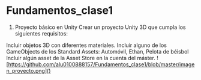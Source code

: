 # Fundamentos_clase1
1. Proyecto básico en Unity
Crear un proyecto Unity 3D que cumpla los siguientes requisitos:

Incluir objetos 3D con diferentes materiales.
Incluir alguno de los GameObjects de los Standard Assets: Automóvil, Ethan, Pelota de béisbol
Incluir algún asset de la Asset Store en la cuenta del máster.
![https://github.com/alu0100888157/Fundamentos_clase1/blob/master/imagen_proyecto.png]()
